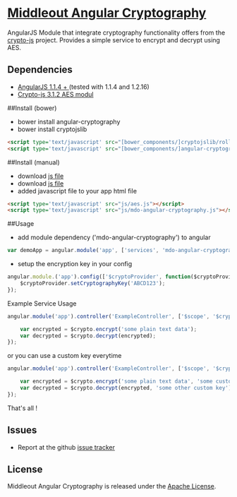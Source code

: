 [Middleout Angular Cryptography](http://ngmodules.org/modules/angular-cryptography)
==================

AngularJS Module that integrate cryptography functionality offers from the [crypto-js](https://code.google.com/p/crypto-js/) project. Provides a simple service to encrypt and decrypt using AES.

Dependencies
------------
- [AngularJS 1.1.4 + ](http://angularjs.org/) (tested with 1.1.4 and 1.2.16)
- [Crypto-js 3.1.2 AES modul](https://github.com/sytelus/CryptoJS/tree/master/rollups/aes.js)

##Install (bower)

* bower install angular-cryptography
* bower install cryptojslib
```html
<script type='text/javascript' src="[bower_components/]cryptojslib/rollups/aes.js"></script>
<script type='text/javascript' src="[bower_components/]angular-cryptography/mdo-angular-cryptography.js"></script>
```

##Install (manual)

* download [js file](https://github.com/sytelus/CryptoJS/tree/master/rollups/aes.js)
* download [js file](https://github.com/middleout/angular-cryptography/blob/master/mdo-angular-cryptography.js)
* added javascript file to your app html file
```html
<script type='text/javascript' src="js/aes.js"></script>
<script type='text/javascript' src="js/mdo-angular-cryptography.js"></script>
```

##Usage

* add module dependency ('mdo-angular-cryptography') to angular
```js
var demoApp = angular.module('app', ['services', 'mdo-angular-cryptography']);
```

* setup the encryption key in your config
```js
angular.module.('app').config(['$cryptoProvider', function($cryptoProvider){
	$cryptoProvider.setCryptographyKey('ABCD123');
});
```

Example Service Usage

```js
angular.module('app').controller('ExampleController', ['$scope', '$crypto', function($scope, $crypto) {

	var encrypted = $crypto.encrypt('some plain text data');
	var decrypted = $crypto.decrypt(encrypted);
});

```

or you can use a custom key everytime

```js
angular.module('app').controller('ExampleController', ['$scope', '$crypto', function($scope, $crypto) {

	var encrypted = $crypto.encrypt('some plain text data', 'some custom key);
	var decrypted = $crypto.decrypt(encrypted, 'some other custom key');
});

```

That's all !

Issues
-------------
- Report at the github [issue tracker](https://github.com/middleout/angular-cryptography/issues)

License
--------------

Middleout Angular Cryptography is released under the [Apache License](http://opensource.org/licenses/Apache-2.0).
